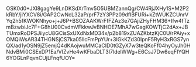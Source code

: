 OSK0d0+JXl8gagYe9LnDKSdXrTmv5O5UBMZannQg/CW4RjJXHy1S+M2P2kRbY/jiYXCV8i/GAP2CwNcL32aP/prF7zY3PPz09dfIBFURi+kZtWUKZCUnrVYq2h5fKWOKNhyo+j+J6P+BSOZAAKWrFfFZAz3e7GAjiZHyFHM36+Ifw4fTzmBzwbiJc7F+G8hU00CvdmVFkkwJvBNHOE7MhA7wGagKOWTjC2dAx+JBTUmxRoDPSJiiycU8GCisSxUXdNxMD34x/p2b819xZUAZKbtzKjC0U/rPAiy+xOMQiWsAR34THGNSjCS7ka05llcFmPpYUr+3IGkKZd30IpnF5RyH3xRGS7ynQX/ad1yOSN9jZ5emjQ4dKAojwuMMCaCID0tGZyX7w3teQKoFf04hyOyJh0HNdvBMi0CSExDP1Ea/VIZvHe4wKFbaDLT3I7ldelWWg+E6CsJ7Dw6eqFIYQH6YOGLnPqvnCUjLFnqfUOY=